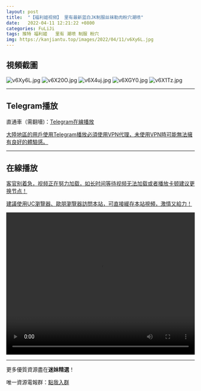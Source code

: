 ```yaml
---
layout: post
title:  "【福利姬视频】 里有最新蓝白JK制服丝袜勒肉粉穴潮喷"
date:   2022-04-11 12:21:22 +0800
categories: FuLiJi
tags: 推特 福利姬   里有 潮喷 制服 粉穴
img: https://kanjiantu.top/images/2022/04/11/v6Xy6L.jpg
---
```



## 視頻截圖

![v6Xy6L.jpg](https://kanjiantu.top/images/2022/04/11/v6Xy6L.jpg)
![v6X20O.jpg](https://kanjiantu.top/images/2022/04/11/v6X20O.jpg)
![v6X4uj.jpg](https://kanjiantu.top/images/2022/04/11/v6X4uj.jpg)
![v6XGY0.jpg](https://kanjiantu.top/images/2022/04/11/v6XGY0.jpg)
![v6X1Tz.jpg](https://kanjiantu.top/images/2022/04/11/v6X1Tz.jpg)

* * *
## Telegram播放

直通車（需翻墻)：[Telegram在線播放](https://t.me/mimeijingxuan/603)

<u>大陸地區的用戶使用Telegram播放必須使用VPN代理，未使用VPN時可能無法擁有良好的體驗感。</u> 
* * *
## 在線播放
<u>客官别着急，视频正在努力加载，如长时间等待视频无法加载或者播放卡顿建议更换节点！</u>

<u>建議使用UC瀏覽器、歐朋瀏覽器訪問本站，可直接緩存本站視頻，激情又給力！</u>
<center><video src="https://cdn.publer.io/uploads/videos/62519217db27974229d85c41/1de5b1792f800c7148d81a5b2e656b82.mp4" width="100%" height="380px" controls="controls"></video></center>

* * *
更多優質資源盡在**迷妹精選**！

唯一資源電報群：[點我入群](https://t.me/mimeijingxuan)


